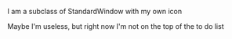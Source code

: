 I am a subclass of StandardWindow with my own iconMaybe I'm useless, but right now I'm not on the top of the to do list